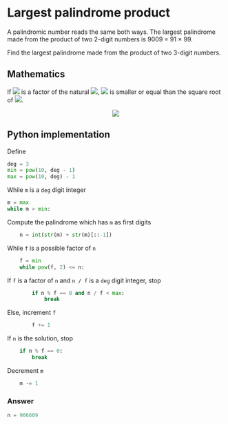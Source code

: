 # Largest palindrome product

A palindromic number reads the same both ways. The largest palindrome made from the product of two 2-digit numbers is 9009 = 91 × 99.

Find the largest palindrome made from the product of two 3-digit numbers.

## Mathematics

If <img src="https://latex.codecogs.com/svg.latex?f"> is a factor of the natural <img src="https://latex.codecogs.com/svg.latex?n">, <img src="https://latex.codecogs.com/svg.latex?f"> is smaller or equal than the square root of <img src="https://latex.codecogs.com/svg.latex?n">.

<p align="center">
    <!-- \forall\,f\in\mathbb{N}\setminus\{n\}:\frac{n}{f}\in\mathbb{N},\,f\leq\sqrt{n} -->
    <img src="https://latex.codecogs.com/svg.latex?%5Cforall%5C%2Cf%5Cin%5Cmathbb%7BN%7D%5Csetminus%5C%7Bn%5C%7D%3A%5Cfrac%7Bn%7D%7Bf%7D%5Cin%5Cmathbb%7BN%7D%2C%5C%2Cf%5Cleq%5Csqrt%7Bn%7D">
</p>

## Python implementation

Define

```python
deg = 3
min = pow(10, deg - 1)
max = pow(10, deg) - 1
```

While `m` is a `deg` digit integer

```python
m = max
while m > min:
```

Compute the palindrome which has `m` as first digits

```python
    n = int(str(m) + str(m)[::-1])
```

While `f` is a possible factor of `n`

```python
    f = min
    while pow(f, 2) <= n:
```

If `f` is a factor of `n` and `n / f` is a `deg` digit integer, stop

```python
        if n % f == 0 and n / f < max:
            break
```

Else, increment `f`

```python
        f += 1
```

If `n` is the solution, stop

```python
    if n % f == 0:
        break
```

Decrement `m`

```python
    m -= 1
```

### Answer

```python
n = 906609
```
